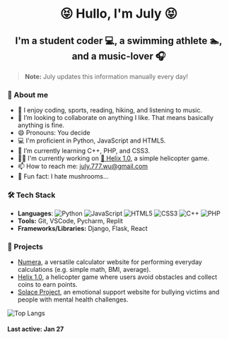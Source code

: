 <div align="center">
  <h1>😝 Hullo, I'm July 😝</h1>
  <h2>I'm a student coder 💻, a swimming athlete 🏊, and a music-lover 🎧</h2>
</div>

  > **Note:** July updates this information manually every day!


### 👀 About me
- 👀 I enjoy coding, sports, reading, hiking, and listening to music.
- 💞️ I’m looking to collaborate on anything I like. That means basically anything is fine.  
- 😄 Pronouns: You decide  
- 💻 I'm proficient in Python, JavaScript and HTML5.  
- 🌱 I’m currently learning C++, PHP, and CSS3.
- 🧑‍💻 I'm currently working on [🚁 Helix 1.0](https://github.com/JLW-7/helicopter-game), a simple helicopter game.
- 📫 How to reach me: [july.777.wu@gmail.com](mailto:july.777.wu@gmail.com)  
- 🍄 Fun fact: I hate mushrooms...
  
### 🛠️ Tech Stack
- **Languages**:
  ![Python](https://img.shields.io/badge/Python-Expert-blue?style=square&logo=python) ![JavaScript](https://img.shields.io/badge/JavaScript-Proficient-yellow?style=square&logo=javascript) ![HTML5](https://img.shields.io/badge/HTML5-Proficient-orange?style=square&logo=html5) ![CSS3](https://img.shields.io/badge/CSS3-Proficient-lightgrey?style=square&logo=css3) ![C++](https://img.shields.io/badge/C++-Basic-lightgrey?style=square&logo=c%2B%2B) ![PHP](https://img.shields.io/badge/PHP-Basic-purple?style=square&logo=php)
- **Tools:** Git, VSCode, Pycharm, Replit
- **Frameworks/Libraries:** Django, Flask, React

### 📁 Projects
- [Numera](https://github.com/JLW-7/Numera-Calculator-Website), a versatile calculator website for performing everyday calculations (e.g. simple math, BMI, average).
- [Helix 1.0](https://github.com/JLW-7/helicopter-game-in-javascript), a helicopter game where users avoid obstacles and collect coins to earn points.
- [Solace Project](https://github.com/JLW-7/Solace-Emotional-Support-Website), an emotional support website for bullying victims and people with mental health challenges.

![Top Langs](https://github-readme-stats.vercel.app/api/top-langs/?username=JLW-7&layout=compact&card_width=500&hide_border=true)



#### Last active: Jan 27
<!---
JLW-7/JLW-7 is a ✨ special ✨ repository because its `README.md` (this file) appears on your GitHub profile.  
You can click the Preview link to take a look at your changes.  
--->








